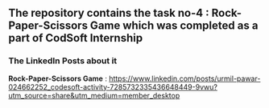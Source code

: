 ## The repository contains the task no-4 : Rock-Paper-Scissors Game which was completed as a part of CodSoft Internship

### The LinkedIn Posts about it 
**Rock-Paper-Scissors Game** : https://www.linkedin.com/posts/urmil-pawar-024662252_codesoft-activity-7285732335436648449-9vwu?utm_source=share&utm_medium=member_desktop
